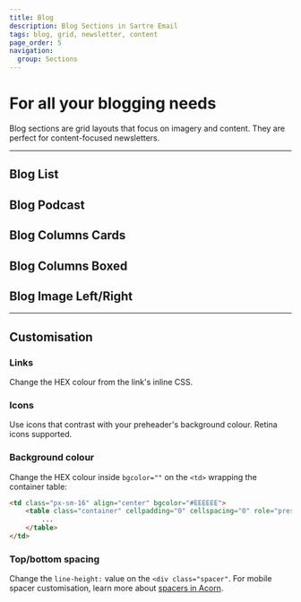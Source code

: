 ```yaml
---
title: Blog
description: Blog Sections in Sartre Email
tags: blog, grid, newsletter, content
page_order: 5
navigation:
  group: Sections
---
```


# For all your blogging needs

Blog sections are grid layouts that focus on imagery and content. They are perfect for content-focused newsletters.

---

## Blog List

## Blog Podcast

## Blog Columns Cards

## Blog Columns Boxed

## Blog Image Left/Right

---

## Customisation

### Links

Change the HEX colour from the link's inline CSS.

### Icons

Use icons that contrast with your preheader's background colour. Retina icons supported.

### Background colour

Change the HEX colour inside `bgcolor=""` on the `<td>` wrapping the container table:

```html
<td class="px-sm-16" align="center" bgcolor="#EEEEEE">
    <table class="container" cellpadding="0" cellspacing="0" role="presentation" width="600">
        ...
    </table>
</td>
```

### Top/bottom spacing

Change the `line-height:` value on the `<div class="spacer"`. For mobile spacer customisation, learn more about [spacers in Acorn](https://thememountain.github.io/documentation/acorn/utilities/spacing.html).

